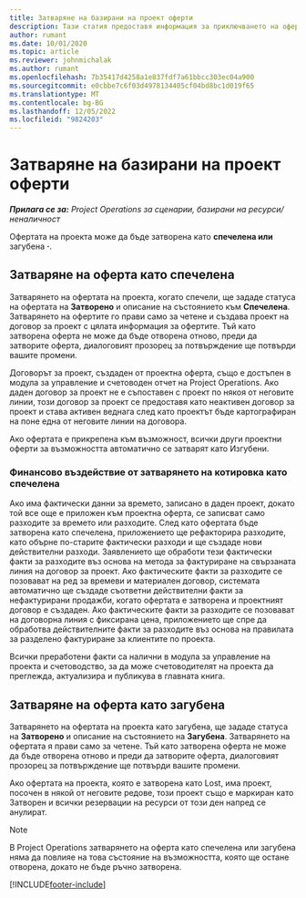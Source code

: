 ```yaml
---
title: Затваряне на базирани на проект оферти
description: Тази статия предоставя информация за приключването на оферти в Project Operations.
author: rumant
ms.date: 10/01/2020
ms.topic: article
ms.reviewer: johnmichalak
ms.author: rumant
ms.openlocfilehash: 7b35417d4258a1e837fdf7a61bbcc303ec04a900
ms.sourcegitcommit: e0cbbe7c6f03d4978134405cf04bd8bc1d019f65
ms.translationtype: MT
ms.contentlocale: bg-BG
ms.lasthandoff: 12/05/2022
ms.locfileid: "9824203"
---
```

# <a name="close-project-based-quotes"></a>Затваряне на базирани на проект оферти

_**Прилага се за:** Project Operations за сценарии, базирани на ресурси/неналичност_

Офертата на проекта може да бъде затворена като **спечелена или** загубена **·**. 

## <a name="close-a-quote-as-won"></a>Затваряне на оферта като спечелена

Затварянето на офертата на проекта, когато спечели, ще зададе статуса на офертата на **Затворено** и описание на състоянието към **Спечелена**. Затварянето на офертите го прави само за четене и създава проект на договор за проект с цялата информация за офертите. Тъй като затворена оферта не може да бъде отворена отново, преди да затворите оферта, диалоговият прозорец за потвърждение ще потвърди вашите промени.

Договорът за проект, създаден от проектна оферта, също е достъпен в модула за управление и счетоводен отчет на Project Operations. Ако даден договор за проект не е съпоставен с проект по някоя от неговите линии, този договор за проект се предоставя като неактивен договор за проект и става активен веднага след като проектът бъде картографиран на поне една от неговите линии на договора.

Ако офертата е прикрепена към възможност, всички други проектни оферти за възможността автоматично се затварят като Изгубени.

### <a name="financial-impact-of-closing-a-quote-as-won"></a>Финансово въздействие от затварянето на котировка като спечелена

Ако има фактически данни за времето, записано в даден проект, докато той все още е приложен към проектна оферта, се записват само разходите за времето или разходите. След като офертата бъде затворена като спечелена, приложението ще рефакторира разходите, като обърне по-старите фактически разходи и ще създаде нови действителни разходи. Заявлението ще обработи тези фактически факти за разходите въз основа на метода за фактуриране на свързаната линия на договор за проект. Ако фактическите факти за разходите се позовават на ред за времеви и материален договор, системата автоматично ще създаде съответни действителни факти за нефактурирани продажби, когато офертата е затворена и проектният договор е създаден. Ако фактическите факти за разходите се позовават на договорна линия с фиксирана цена, приложението ще спре да обработва действителните факти за разходите въз основа на правилата за разделено фактуриране за клиентите по проекта.

Всички преработени факти са налични в модула за управление на проекта и счетоводство, за да може счетоводителят на проекта да преглежда, актуализира и публикува в главната книга. 

## <a name="close-a-quote-as-lost"></a>Затваряне на оферта като загубена

Затварянето на офертата на проекта като загубена, ще зададе статуса на **Затворено** и описание на състоянието на **Загубена**. Затварянето на офертата я прави само за четене. Тъй като затворена оферта не може да бъде отворена отново и преди да затворите оферта, диалоговият прозорец за потвърждение ще потвърди вашите промени.

Ако офертата на проекта, която е затворена като Lost, има проект, посочен в някой от неговите редове, този проект също е маркиран като Затворен и всички резервации на ресурси от този ден напред се анулират.

> [!NOTE]
> В Project Operations затварянето на оферта като спечелена или загубена няма да повлияе на това състояние на възможността, която ще остане отворена, докато не бъде ръчно затворена.


[!INCLUDE[footer-include](../includes/footer-banner.md)]

